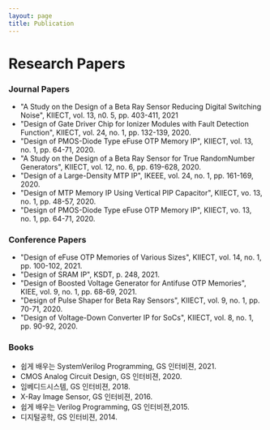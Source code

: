 ```yaml
---
layout: page
title: Publication
---
```




# Research Papers

### Journal Papers

- "A Study on the Design of a Beta Ray Sensor Reducing Digital Switching Noise", KIIECT, vol. 13, n0. 5, pp. 403-411, 2021
- "Design of Gate Driver Chip for Ionizer Modules with Fault Detection Function", KIIECT, vol. 24, no. 1, pp. 132-139, 2020.
- "Design of PMOS-Diode Type eFuse OTP Memory IP", KIIECT, vol. 13, no. 1, pp. 64-71, 2020.
- "A Study on the Design of a Beta Ray Sensor for True RandomNumber Generators", KIIECT, vol. 12, no. 6, pp. 619-628, 2020.
- "Design of a Large-Density MTP IP", IKEEE, vol. 24, no. 1, pp. 161-169, 2020.
- "Design of MTP Memory IP Using Vertical PIP Capacitor", KIIECT, vo. 13, no. 1, pp. 48-57, 2020.
- "Design of PMOS-Diode Type eFuse OTP Memory IP", KIIECT, vo. 13, no. 1, pp. 64-71, 2020.

### Conference Papers

- "Design of eFuse OTP Memories of Various Sizes", KIIECT, vol. 14, no. 1, pp. 100-102, 2021.
- "Design of SRAM IP", KSDT, p. 248, 2021.
- "Design of Boosted Voltage Generator for Antifuse OTP Memories", KIEE, vol. 9, no. 1, pp. 68-69, 2021.
- "Design of Pulse Shaper for Beta Ray Sensors", KIIECT, vol. 9, no. 1, pp. 70-71, 2020.
- "Design of Voltage-Down Converter IP for SoCs", KIIECT, vol. 8, no. 1, pp. 90-92, 2020.


### Books

- 쉽게 배우는 SystemVerilog Programming, GS 인터비젼, 2021.
- CMOS Analog Circuit Design, GS 인터비젼, 2020.
- 임베디드시스템, GS 인터비젼, 2018.
- X-Ray Image Sensor, GS 인터비젼, 2016.
- 쉽게 배우는 Verilog Programming, GS 인터비젼,2015.
- 디지털공학, GS 인터비젼, 2014.
